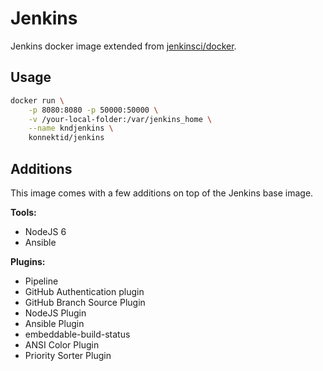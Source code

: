 # Jenkins
Jenkins docker image extended from [jenkinsci/docker](https://github.com/jenkinsci/docker).

## Usage

```sh
docker run \
    -p 8080:8080 -p 50000:50000 \
    -v /your-local-folder:/var/jenkins_home \
    --name kndjenkins \
    konnektid/jenkins
```

## Additions
This image comes with a few additions on top of the Jenkins base image.

**Tools:**

- NodeJS 6
- Ansible

**Plugins:**

- Pipeline
- GitHub Authentication plugin
- GitHub Branch Source Plugin
- NodeJS Plugin
- Ansible Plugin
- embeddable-build-status
- ANSI Color Plugin
- Priority Sorter Plugin
